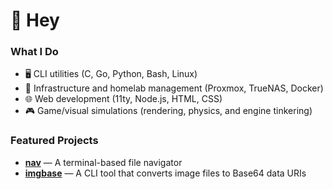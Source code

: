 # 👋 Hey
### What I Do
- 🖥️ CLI utilities (C, Go, Python, Bash, Linux)
- 🧰 Infrastructure and homelab management (Proxmox, TrueNAS, Docker)
- 🌐 Web development (11ty, Node.js, HTML, CSS)
- 🎮 Game/visual simulations (rendering, physics, and engine tinkering)

### Featured Projects
- **[nav](https://github.com/mininit/nav)** — A terminal-based file navigator
- **[imgbase](https://github.com/mininit/imgbase)** — A CLI tool that converts image files to Base64 data URIs
